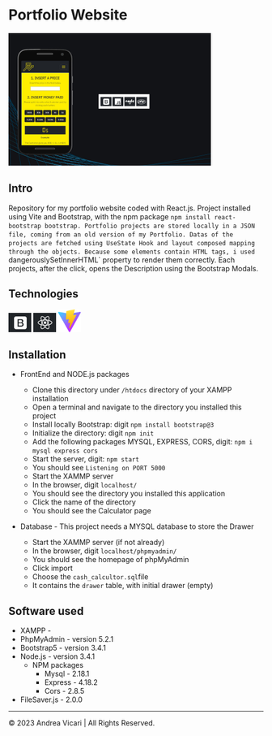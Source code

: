 # Portfolio Website

<img src="https://github.com/Andrea-vicari/Andrea-vicari/blob/main/CR_GitHub_cover.jpg" width="400px">

## Intro
Repository for my portfolio website coded with React.js.
Project installed using Vite and Bootstrap, with the npm package `npm install react-bootstrap bootstrap.
Portfolio projects are stored locally in a JSON file, coming from an old version of my Portfolio.
Datas of the projects are fetched using UseState Hook and layout composed mapping through the objects. Because some elements contain HTML tags, i used `dangerouslySetInnerHTML` property to render them correctly.
Each projects, after the click, opens the Description using the Bootstrap Modals.


## Technologies
<img src="https://github.com/Andrea-vicari/Andrea-vicari/blob/main/Bootstrap_logo.png" style="width:45px"> <img src="https://github.com/Andrea-vicari/Andrea-vicari/blob/main/React_logo.png" style="width:45px"> <img src="https://github.com/Andrea-vicari/Andrea-vicari/blob/main/vite.svg" style="width:45px">

## Installation
* FrontEnd and NODE.js packages
  * Clone this directory under `/htdocs` directory of your XAMPP installation
  * Open  a terminal and navigate to the directory you installed this project
  * Install locally Bootstrap: digit `npm install bootstrap@3`
  * Initialize the directory: digit `npm init`
  * Add the following packages MYSQL, EXPRESS, CORS, digit: `npm i mysql express cors`
  * Start the server, digit: `npm start`
  * You should see `Listening on PORT 5000`
  * Start the XAMMP server
  * In the browser, digit `localhost/`
  * You should see the directory you installed this application
  * Click the name of the directory
  * You should see the Calculator page

* Database -  This project needs a MYSQL database to store the Drawer
  * Start the XAMMP server (if not already)
  * In the browser, digit `localhost/phpmyadmin/`
  * You should see the homepage of phpMyAdmin
  * Click import
  * Choose the `cash_calcultor.sql`file
  * It contains the `drawer` table, with initial drawer (empty)



## Software used

* XAMPP -
 * PhpMyAdmin - version 5.2.1
* Bootstrap5 - version 3.4.1
* Node.js - version 3.4.1
  * NPM packages
    * Mysql - 2.18.1
    * Express - 4.18.2
    * Cors - 2.8.5
 * FileSaver.js - 2.0.0

- - -
© 2023 Andrea Vicari | All Rights Reserved.
